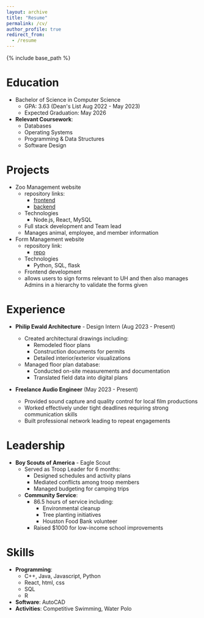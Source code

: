 ```yaml
---
layout: archive
title: "Resume"
permalink: /cv/
author_profile: true
redirect_from:
  - /resume
---
```


{% include base_path %}

# Education
* Bachelor of Science in Computer Science  
  * GPA: 3.63 (Dean's List Aug 2022 - May 2023)  
  * Expected Graduation: May 2026  
* **Relevant Coursework**:  
  * Databases 
  * Operating Systems  
  * Programming & Data Structures  
  * Software Design  

# Projects
* Zoo Management website
  * repository links:
    * [frontend](https://github.com/R0otB3er/frontend)
    * [backend](https://github.com/tif-car/backend)
  * Technologies
    - Node.js, React, MySQL
  * Full stack development and Team lead
  * Manages animal, employee, and member information
* Form Management website
  * repository link:
    * [repo](https://github.com/gnguyen2/Chilliwack)
  * Technologies
    - Python, SQL, flask
  * Frontend development
  * allows users to sign forms relevant to UH and then also manages Admins in a hierarchy to validate the forms given

# Experience
* **Philip Ewald Architecture** - Design Intern (Aug 2023 - Present)  
  * Created architectural drawings including:  
    * Remodeled floor plans  
    * Construction documents for permits  
    * Detailed interior/exterior visualizations  
  * Managed floor plan database:  
    * Conducted on-site measurements and documentation  
    * Translated field data into digital plans  

* **Freelance Audio Engineer** (May 2023 - Present)  
  * Provided sound capture and quality control for local film productions  
  * Worked effectively under tight deadlines requiring strong communication skills  
  * Built professional network leading to repeat engagements  

# Leadership
* **Boy Scouts of America** - Eagle Scout  
  * Served as Troop Leader for 6 months:  
    * Designed schedules and activity plans  
    * Mediated conflicts among troop members  
    * Managed budgeting for camping trips  
  * **Community Service**:  
    * 86.5 hours of service including:  
      * Environmental cleanup  
      * Tree planting initiatives  
      * Houston Food Bank volunteer  
    * Raised $1000 for low-income school improvements  

# Skills
* **Programming**:  
  * C++, Java, Javascript, Python
  * React, html, css
  * SQL   
  * R  
* **Software**: AutoCAD  
* **Activities**: Competitive Swimming, Water Polo  